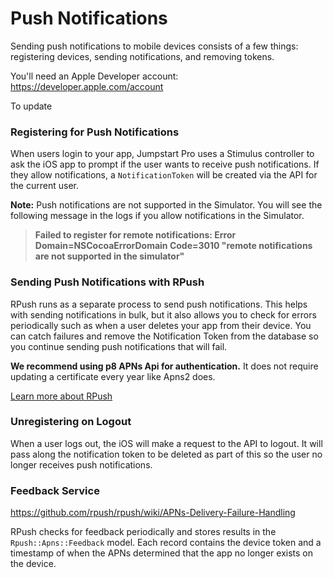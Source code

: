 # Push Notifications

Sending push notifications to mobile devices consists of a few things: registering devices, sending notifications, and removing tokens.

You'll need an Apple Developer account: https://developer.apple.com/account

To update

### Registering for Push Notifications

When users login to your app, Jumpstart Pro uses a Stimulus controller to ask the iOS app to prompt if the user wants to receive push notifications. If they allow notifications, a `NotificationToken` will be created via the API for the current user.

**Note:** Push notifications are not supported in the Simulator. You will see the following message in the logs if you allow notifications in the Simulator.

> **Failed to register for remote notifications: Error Domain=NSCocoaErrorDomain Code=3010 "remote notifications are not supported in the simulator"**

### Sending Push Notifications with RPush

RPush runs as a separate process to send push notifications. This helps with sending notifications in bulk, but it also allows you to check for errors periodically such as when a user deletes your app from their device. You can catch failures and remove the Notification Token from the database so you continue sending push notifications that will fail.

**We recommend using p8 APNs Api for authentication.** It does not require updating a certificate every year like Apns2 does.

[Learn more about RPush](https://github.com/rpush/rpush)

### Unregistering on Logout

When a user logs out, the iOS will make a request to the API to logout. It will pass along the notification token to be deleted as part of this so the user no longer receives push notifications.

### Feedback Service

https://github.com/rpush/rpush/wiki/APNs-Delivery-Failure-Handling

RPush checks for feedback periodically and stores results in the `Rpush::Apns::Feedback` model. Each record contains the device token and a timestamp of when the APNs determined that the app no longer exists on the device.

